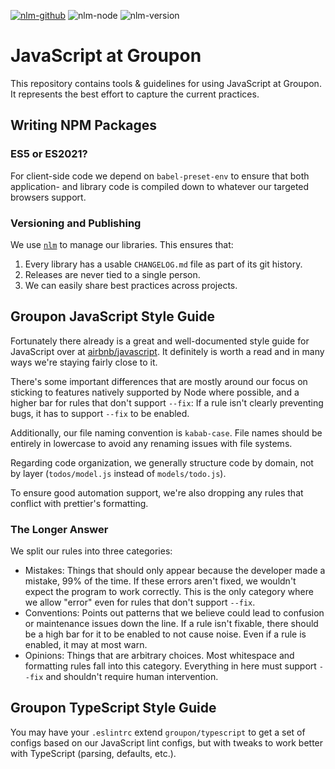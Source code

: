 [![nlm-github](https://img.shields.io/badge/github-groupon%2Fjavascript%2Fissues-F4D03F?logo=github&logoColor=white)](https://github.com/groupon/javascript/issues)
![nlm-node](https://img.shields.io/badge/node-%3E%3D10.13-blue?logo=node.js&logoColor=white)
![nlm-version](https://img.shields.io/badge/version-11.0.2-blue?logo=version&logoColor=white)
# JavaScript at Groupon

This repository contains tools & guidelines for using JavaScript at Groupon.
It represents the best effort to capture the current practices.

## Writing NPM Packages

### ES5 or ES2021?

For client-side code we depend on `babel-preset-env` to ensure that both application-
and library code is compiled down to whatever our targeted browsers support.

### Versioning and Publishing

We use [`nlm`](https://github.com/groupon/nlm) to manage our libraries.
This ensures that:

1. Every library has a usable `CHANGELOG.md` file as part of its git history.
1. Releases are never tied to a single person.
1. We can easily share best practices across projects.

## Groupon JavaScript Style Guide

Fortunately there already is a great and well-documented style guide for JavaScript 
over at [airbnb/javascript](https://github.com/airbnb/javascript).
It definitely is worth a read and in many ways we're staying fairly close to it.

There's some important differences that are mostly around our focus on sticking to 
features natively supported by Node where possible, and a higher bar for rules that 
don't support `--fix`: If a rule isn't clearly preventing bugs, it has to support 
`--fix` to be enabled.

Additionally, our file naming convention is `kabab-case`.  File names should be entirely 
in lowercase to avoid any renaming issues with file systems.

Regarding code organization, we generally structure code by domain, not by layer 
(`todos/model.js` instead of `models/todo.js`).

To ensure good automation support, we're also dropping any rules that conflict with 
prettier's formatting.

### The Longer Answer

We split our rules into three categories:

* Mistakes: Things that should only appear because the developer made a mistake, 
99% of the time.
  If these errors aren't fixed, we wouldn't expect the program to work correctly.
  This is the only category where we allow "error" even for rules that don't support 
  `--fix`.
* Conventions: Points out patterns that we believe could lead to confusion or 
maintenance issues down the line.
  If a rule isn't fixable, there should be a high bar for it to be enabled to 
  not cause noise.
  Even if a rule is enabled, it may at most warn.
* Opinions: Things that are arbitrary choices. Most whitespace and formatting rules 
fall into this category.
  Everything in here must support `--fix` and shouldn't require human intervention.

## Groupon TypeScript Style Guide

You may have your `.eslintrc` extend `groupon/typescript` to get a set of
configs based on our JavaScript lint configs, but with tweaks to work better
with TypeScript (parsing, defaults, etc.).